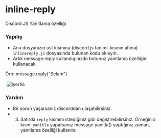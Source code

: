 # inline-reply
Discord.JS Yanıtlama özelliği


### Yapılış

- Ana dosyanızın üst kısmına (discord.js tanımlı kısmın altına) `inlinereply.js` dosyasında bulunan kodu ekleyin.
- Artık message.reply kullandıgınızda botunuz yanıtlama özelliğini kullanacak.


Örn: message.reply("Selam")


<p>&nbsp;<img align="center" src="https://cdn.discordapp.com/attachments/798099800234393620/835489680187326524/unknown.png" alt="lyertia" /></p>

### Yardım
- Bir sorun yaşarsanız discorddan ulaşabilirsiniz.
- 3. Satırda `reply` kısmını istediğiniz gibi değiştirebilirsiniz. Örneğin o kısmı `yanitla` yaparsanız message.yanitla() yaptığınız zaman, yanıtlama özelliği kullanılır.
